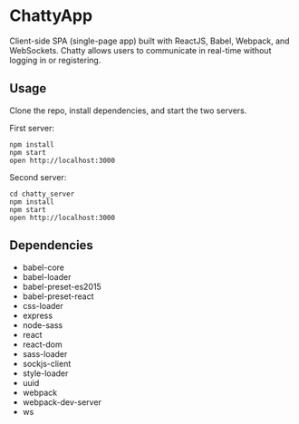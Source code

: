 # ChattyApp

Client-side SPA (single-page app) built with ReactJS, Babel, Webpack, and WebSockets.  Chatty allows users to communicate in real-time without logging in or registering.

## Usage

Clone the repo, install dependencies, and start the two servers.

First server:

```
npm install
npm start
open http://localhost:3000
```

Second server:

```
cd chatty_server
npm install
npm start
open http://localhost:3000
```

## Dependencies

* babel-core
* babel-loader
* babel-preset-es2015
* babel-preset-react
* css-loader
* express
* node-sass
* react
* react-dom
* sass-loader
* sockjs-client
* style-loader
* uuid
* webpack
* webpack-dev-server
* ws
